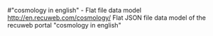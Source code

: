 #"cosmology in english" - Flat file data model
http://en.recuweb.com/cosmology/
Flat JSON file data model of the recuweb portal "cosmology in english"

